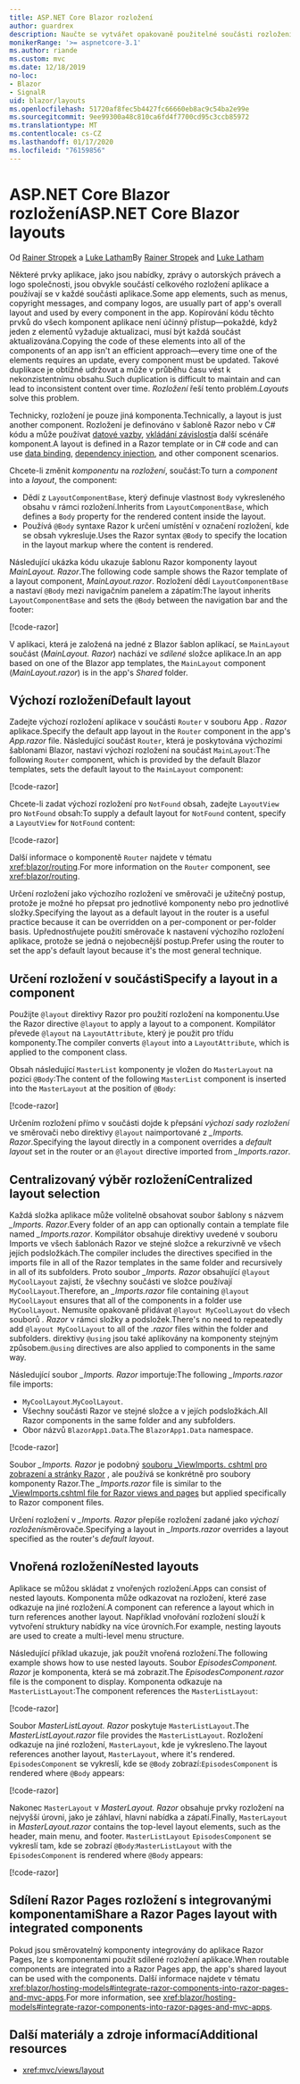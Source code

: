 ```yaml
---
title: ASP.NET Core Blazor rozložení
author: guardrex
description: Naučte se vytvářet opakovaně použitelné součásti rozložení pro aplikace Blazor.
monikerRange: '>= aspnetcore-3.1'
ms.author: riande
ms.custom: mvc
ms.date: 12/18/2019
no-loc:
- Blazor
- SignalR
uid: blazor/layouts
ms.openlocfilehash: 51720af8fec5b4427fc66660eb8ac9c54ba2e99e
ms.sourcegitcommit: 9ee99300a48c810ca6fd4f7700cd95c3ccb85972
ms.translationtype: MT
ms.contentlocale: cs-CZ
ms.lasthandoff: 01/17/2020
ms.locfileid: "76159856"
---
```

# <a name="aspnet-core-opno-locblazor-layouts"></a><span data-ttu-id="7b36d-103">ASP.NET Core Blazor rozložení</span><span class="sxs-lookup"><span data-stu-id="7b36d-103">ASP.NET Core Blazor layouts</span></span>

<span data-ttu-id="7b36d-104">Od [Rainer Stropek](https://www.timecockpit.com) a [Luke Latham](https://github.com/guardrex)</span><span class="sxs-lookup"><span data-stu-id="7b36d-104">By [Rainer Stropek](https://www.timecockpit.com) and [Luke Latham](https://github.com/guardrex)</span></span>

<span data-ttu-id="7b36d-105">Některé prvky aplikace, jako jsou nabídky, zprávy o autorských právech a logo společnosti, jsou obvykle součástí celkového rozložení aplikace a používají se v každé součásti aplikace.</span><span class="sxs-lookup"><span data-stu-id="7b36d-105">Some app elements, such as menus, copyright messages, and company logos, are usually part of app's overall layout and used by every component in the app.</span></span> <span data-ttu-id="7b36d-106">Kopírování kódu těchto prvků do všech komponent aplikace není účinný přístup&mdash;pokaždé, když jeden z elementů vyžaduje aktualizaci, musí být každá součást aktualizována.</span><span class="sxs-lookup"><span data-stu-id="7b36d-106">Copying the code of these elements into all of the components of an app isn't an efficient approach&mdash;every time one of the elements requires an update, every component must be updated.</span></span> <span data-ttu-id="7b36d-107">Takové duplikace je obtížné udržovat a může v průběhu času vést k nekonzistentnímu obsahu.</span><span class="sxs-lookup"><span data-stu-id="7b36d-107">Such duplication is difficult to maintain and can lead to inconsistent content over time.</span></span> <span data-ttu-id="7b36d-108">*Rozložení* řeší tento problém.</span><span class="sxs-lookup"><span data-stu-id="7b36d-108">*Layouts* solve this problem.</span></span>

<span data-ttu-id="7b36d-109">Technicky, rozložení je pouze jiná komponenta.</span><span class="sxs-lookup"><span data-stu-id="7b36d-109">Technically, a layout is just another component.</span></span> <span data-ttu-id="7b36d-110">Rozložení je definováno v šabloně Razor nebo v C# kódu a může používat [datové vazby](xref:blazor/components#data-binding), [vkládání závislostí](xref:blazor/dependency-injection)a další scénáře komponent.</span><span class="sxs-lookup"><span data-stu-id="7b36d-110">A layout is defined in a Razor template or in C# code and can use [data binding](xref:blazor/components#data-binding), [dependency injection](xref:blazor/dependency-injection), and other component scenarios.</span></span>

<span data-ttu-id="7b36d-111">Chcete-li změnit *komponentu* na *rozložení*, součást:</span><span class="sxs-lookup"><span data-stu-id="7b36d-111">To turn a *component* into a *layout*, the component:</span></span>

* <span data-ttu-id="7b36d-112">Dědí z `LayoutComponentBase`, který definuje vlastnost `Body` vykresleného obsahu v rámci rozložení.</span><span class="sxs-lookup"><span data-stu-id="7b36d-112">Inherits from `LayoutComponentBase`, which defines a `Body` property for the rendered content inside the layout.</span></span>
* <span data-ttu-id="7b36d-113">Používá `@Body` syntaxe Razor k určení umístění v označení rozložení, kde se obsah vykresluje.</span><span class="sxs-lookup"><span data-stu-id="7b36d-113">Uses the Razor syntax `@Body` to specify the location in the layout markup where the content is rendered.</span></span>

<span data-ttu-id="7b36d-114">Následující ukázka kódu ukazuje šablonu Razor komponenty layout *MainLayout. Razor*.</span><span class="sxs-lookup"><span data-stu-id="7b36d-114">The following code sample shows the Razor template of a layout component, *MainLayout.razor*.</span></span> <span data-ttu-id="7b36d-115">Rozložení dědí `LayoutComponentBase` a nastaví `@Body` mezi navigačním panelem a zápatím:</span><span class="sxs-lookup"><span data-stu-id="7b36d-115">The layout inherits `LayoutComponentBase` and sets the `@Body` between the navigation bar and the footer:</span></span>

[!code-razor[](layouts/sample_snapshot/3.x/MainLayout.razor?highlight=1,13)]

<span data-ttu-id="7b36d-116">V aplikaci, která je založená na jedné z Blazor šablon aplikací, se `MainLayout` součást (*MainLayout. Razor*) nachází ve *sdílené* složce aplikace.</span><span class="sxs-lookup"><span data-stu-id="7b36d-116">In an app based on one of the Blazor app templates, the `MainLayout` component (*MainLayout.razor*) is in the app's *Shared* folder.</span></span>

## <a name="default-layout"></a><span data-ttu-id="7b36d-117">Výchozí rozložení</span><span class="sxs-lookup"><span data-stu-id="7b36d-117">Default layout</span></span>

<span data-ttu-id="7b36d-118">Zadejte výchozí rozložení aplikace v součásti `Router` v souboru App *. Razor* aplikace.</span><span class="sxs-lookup"><span data-stu-id="7b36d-118">Specify the default app layout in the `Router` component in the app's *App.razor* file.</span></span> <span data-ttu-id="7b36d-119">Následující součást `Router`, která je poskytována výchozími šablonami Blazor, nastaví výchozí rozložení na součást `MainLayout`:</span><span class="sxs-lookup"><span data-stu-id="7b36d-119">The following `Router` component, which is provided by the default Blazor templates, sets the default layout to the `MainLayout` component:</span></span>

[!code-razor[](layouts/sample_snapshot/3.x/App1.razor?highlight=3)]

<span data-ttu-id="7b36d-120">Chcete-li zadat výchozí rozložení pro `NotFound` obsah, zadejte `LayoutView` pro `NotFound` obsah:</span><span class="sxs-lookup"><span data-stu-id="7b36d-120">To supply a default layout for `NotFound` content, specify a `LayoutView` for `NotFound` content:</span></span>

[!code-razor[](layouts/sample_snapshot/3.x/App2.razor?highlight=6-9)]

<span data-ttu-id="7b36d-121">Další informace o komponentě `Router` najdete v tématu <xref:blazor/routing>.</span><span class="sxs-lookup"><span data-stu-id="7b36d-121">For more information on the `Router` component, see <xref:blazor/routing>.</span></span>

<span data-ttu-id="7b36d-122">Určení rozložení jako výchozího rozložení ve směrovači je užitečný postup, protože je možné ho přepsat pro jednotlivé komponenty nebo pro jednotlivé složky.</span><span class="sxs-lookup"><span data-stu-id="7b36d-122">Specifying the layout as a default layout in the router is a useful practice because it can be overridden on a per-component or per-folder basis.</span></span> <span data-ttu-id="7b36d-123">Upřednostňujete použití směrovače k nastavení výchozího rozložení aplikace, protože se jedná o nejobecnější postup.</span><span class="sxs-lookup"><span data-stu-id="7b36d-123">Prefer using the router to set the app's default layout because it's the most general technique.</span></span>

## <a name="specify-a-layout-in-a-component"></a><span data-ttu-id="7b36d-124">Určení rozložení v součásti</span><span class="sxs-lookup"><span data-stu-id="7b36d-124">Specify a layout in a component</span></span>

<span data-ttu-id="7b36d-125">Použijte `@layout` direktivy Razor pro použití rozložení na komponentu.</span><span class="sxs-lookup"><span data-stu-id="7b36d-125">Use the Razor directive `@layout` to apply a layout to a component.</span></span> <span data-ttu-id="7b36d-126">Kompilátor převede `@layout` na `LayoutAttribute`, který je použit pro třídu komponenty.</span><span class="sxs-lookup"><span data-stu-id="7b36d-126">The compiler converts `@layout` into a `LayoutAttribute`, which is applied to the component class.</span></span>

<span data-ttu-id="7b36d-127">Obsah následující `MasterList` komponenty je vložen do `MasterLayout` na pozici `@Body`:</span><span class="sxs-lookup"><span data-stu-id="7b36d-127">The content of the following `MasterList` component is inserted into the `MasterLayout` at the position of `@Body`:</span></span>

[!code-razor[](layouts/sample_snapshot/3.x/MasterList.razor?highlight=1)]

<span data-ttu-id="7b36d-128">Určením rozložení přímo v součásti dojde k přepsání *výchozí sady rozložení* ve směrovači nebo direktivy `@layout` naimportované z *_Imports. Razor*.</span><span class="sxs-lookup"><span data-stu-id="7b36d-128">Specifying the layout directly in a component overrides a *default layout* set in the router or an `@layout` directive imported from *_Imports.razor*.</span></span>

## <a name="centralized-layout-selection"></a><span data-ttu-id="7b36d-129">Centralizovaný výběr rozložení</span><span class="sxs-lookup"><span data-stu-id="7b36d-129">Centralized layout selection</span></span>

<span data-ttu-id="7b36d-130">Každá složka aplikace může volitelně obsahovat soubor šablony s názvem *_Imports. Razor*.</span><span class="sxs-lookup"><span data-stu-id="7b36d-130">Every folder of an app can optionally contain a template file named *_Imports.razor*.</span></span> <span data-ttu-id="7b36d-131">Kompilátor obsahuje direktivy uvedené v souboru Imports ve všech šablonách Razor ve stejné složce a rekurzivně ve všech jejích podsložkách.</span><span class="sxs-lookup"><span data-stu-id="7b36d-131">The compiler includes the directives specified in the imports file in all of the Razor templates in the same folder and recursively in all of its subfolders.</span></span> <span data-ttu-id="7b36d-132">Proto soubor *_Imports. Razor* obsahující `@layout MyCoolLayout` zajistí, že všechny součásti ve složce používají `MyCoolLayout`.</span><span class="sxs-lookup"><span data-stu-id="7b36d-132">Therefore, an *_Imports.razor* file containing `@layout MyCoolLayout` ensures that all of the components in a folder use `MyCoolLayout`.</span></span> <span data-ttu-id="7b36d-133">Nemusíte opakovaně přidávat `@layout MyCoolLayout` do všech souborů *. Razor* v rámci složky a podsložek.</span><span class="sxs-lookup"><span data-stu-id="7b36d-133">There's no need to repeatedly add `@layout MyCoolLayout` to all of the *.razor* files within the folder and subfolders.</span></span> <span data-ttu-id="7b36d-134">direktivy `@using` jsou také aplikovány na komponenty stejným způsobem.</span><span class="sxs-lookup"><span data-stu-id="7b36d-134">`@using` directives are also applied to components in the same way.</span></span>

<span data-ttu-id="7b36d-135">Následující soubor *_Imports. Razor* importuje:</span><span class="sxs-lookup"><span data-stu-id="7b36d-135">The following *_Imports.razor* file imports:</span></span>

* <span data-ttu-id="7b36d-136">`MyCoolLayout`.</span><span class="sxs-lookup"><span data-stu-id="7b36d-136">`MyCoolLayout`.</span></span>
* <span data-ttu-id="7b36d-137">Všechny součásti Razor ve stejné složce a v jejích podsložkách.</span><span class="sxs-lookup"><span data-stu-id="7b36d-137">All Razor components in the same folder and any subfolders.</span></span>
* <span data-ttu-id="7b36d-138">Obor názvů `BlazorApp1.Data`.</span><span class="sxs-lookup"><span data-stu-id="7b36d-138">The `BlazorApp1.Data` namespace.</span></span>
 
[!code-razor[](layouts/sample_snapshot/3.x/_Imports.razor)]

<span data-ttu-id="7b36d-139">Soubor *_Imports. Razor* je podobný [souboru _ViewImports. cshtml pro zobrazení a stránky Razor](xref:mvc/views/layout#importing-shared-directives) , ale používá se konkrétně pro soubory komponenty Razor.</span><span class="sxs-lookup"><span data-stu-id="7b36d-139">The *_Imports.razor* file is similar to the [_ViewImports.cshtml file for Razor views and pages](xref:mvc/views/layout#importing-shared-directives) but applied specifically to Razor component files.</span></span>

<span data-ttu-id="7b36d-140">Určení rozložení v *_Imports. Razor* přepíše rozložení zadané jako *výchozí rozložení*směrovače.</span><span class="sxs-lookup"><span data-stu-id="7b36d-140">Specifying a layout in *_Imports.razor* overrides a layout specified as the router's *default layout*.</span></span>

## <a name="nested-layouts"></a><span data-ttu-id="7b36d-141">Vnořená rozložení</span><span class="sxs-lookup"><span data-stu-id="7b36d-141">Nested layouts</span></span>

<span data-ttu-id="7b36d-142">Aplikace se můžou skládat z vnořených rozložení.</span><span class="sxs-lookup"><span data-stu-id="7b36d-142">Apps can consist of nested layouts.</span></span> <span data-ttu-id="7b36d-143">Komponenta může odkazovat na rozložení, které zase odkazuje na jiné rozložení.</span><span class="sxs-lookup"><span data-stu-id="7b36d-143">A component can reference a layout which in turn references another layout.</span></span> <span data-ttu-id="7b36d-144">Například vnořování rozložení slouží k vytvoření struktury nabídky na více úrovních.</span><span class="sxs-lookup"><span data-stu-id="7b36d-144">For example, nesting layouts are used to create a multi-level menu structure.</span></span>

<span data-ttu-id="7b36d-145">Následující příklad ukazuje, jak použít vnořená rozložení.</span><span class="sxs-lookup"><span data-stu-id="7b36d-145">The following example shows how to use nested layouts.</span></span> <span data-ttu-id="7b36d-146">Soubor *EpisodesComponent. Razor* je komponenta, která se má zobrazit.</span><span class="sxs-lookup"><span data-stu-id="7b36d-146">The *EpisodesComponent.razor* file is the component to display.</span></span> <span data-ttu-id="7b36d-147">Komponenta odkazuje na `MasterListLayout`:</span><span class="sxs-lookup"><span data-stu-id="7b36d-147">The component references the `MasterListLayout`:</span></span>

[!code-razor[](layouts/sample_snapshot/3.x/EpisodesComponent.razor?highlight=1)]

<span data-ttu-id="7b36d-148">Soubor *MasterListLayout. Razor* poskytuje `MasterListLayout`.</span><span class="sxs-lookup"><span data-stu-id="7b36d-148">The *MasterListLayout.razor* file provides the `MasterListLayout`.</span></span> <span data-ttu-id="7b36d-149">Rozložení odkazuje na jiné rozložení, `MasterLayout`, kde je vykresleno.</span><span class="sxs-lookup"><span data-stu-id="7b36d-149">The layout references another layout, `MasterLayout`, where it's rendered.</span></span> <span data-ttu-id="7b36d-150">`EpisodesComponent` se vykreslí, kde se `@Body` zobrazí:</span><span class="sxs-lookup"><span data-stu-id="7b36d-150">`EpisodesComponent` is rendered where `@Body` appears:</span></span>

[!code-razor[](layouts/sample_snapshot/3.x/MasterListLayout.razor?highlight=1,9)]

<span data-ttu-id="7b36d-151">Nakonec `MasterLayout` v *MasterLayout. Razor* obsahuje prvky rozložení na nejvyšší úrovni, jako je záhlaví, hlavní nabídka a zápatí.</span><span class="sxs-lookup"><span data-stu-id="7b36d-151">Finally, `MasterLayout` in *MasterLayout.razor* contains the top-level layout elements, such as the header, main menu, and footer.</span></span> <span data-ttu-id="7b36d-152">`MasterListLayout` `EpisodesComponent` se vykreslí tam, kde se zobrazí `@Body`:</span><span class="sxs-lookup"><span data-stu-id="7b36d-152">`MasterListLayout` with the `EpisodesComponent` is rendered where `@Body` appears:</span></span>

[!code-razor[](layouts/sample_snapshot/3.x/MasterLayout.razor?highlight=6)]

## <a name="share-a-razor-pages-layout-with-integrated-components"></a><span data-ttu-id="7b36d-153">Sdílení Razor Pages rozložení s integrovanými komponentami</span><span class="sxs-lookup"><span data-stu-id="7b36d-153">Share a Razor Pages layout with integrated components</span></span>

<span data-ttu-id="7b36d-154">Pokud jsou směrovatelný komponenty integrovány do aplikace Razor Pages, lze s komponentami použít sdílené rozložení aplikace.</span><span class="sxs-lookup"><span data-stu-id="7b36d-154">When routable components are integrated into a Razor Pages app, the app's shared layout can be used with the components.</span></span> <span data-ttu-id="7b36d-155">Další informace najdete v tématu <xref:blazor/hosting-models#integrate-razor-components-into-razor-pages-and-mvc-apps>.</span><span class="sxs-lookup"><span data-stu-id="7b36d-155">For more information, see <xref:blazor/hosting-models#integrate-razor-components-into-razor-pages-and-mvc-apps>.</span></span>

## <a name="additional-resources"></a><span data-ttu-id="7b36d-156">Další materiály a zdroje informací</span><span class="sxs-lookup"><span data-stu-id="7b36d-156">Additional resources</span></span>

* <xref:mvc/views/layout>
